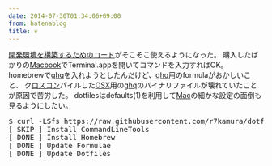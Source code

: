 ```yaml
---
date: 2014-07-30T01:34:06+09:00
from: hatenablog
title: ❦
---
```


<p><a href="https://github.com/r7kamura/dotfiles">開発環境を構築するためのコード</a>がそこそこ使えるようになった。
購入したばかりの<a class="keyword" href="http://d.hatena.ne.jp/keyword/Macbook">Macbook</a>でTerminal.appを開いてコマンドを入力すればOK。
homebrewで<a class="keyword" href="http://d.hatena.ne.jp/keyword/ghq">ghq</a>を入れようとしたんだけど、<a class="keyword" href="http://d.hatena.ne.jp/keyword/ghq">ghq</a>用のformulaがおかしいこと、
ク<a class="keyword" href="http://d.hatena.ne.jp/keyword/%A5%ED%A5%B9%A5%B3%A5%F3">ロスコン</a>パイルした<a class="keyword" href="http://d.hatena.ne.jp/keyword/OSX">OSX</a>用の<a class="keyword" href="http://d.hatena.ne.jp/keyword/ghq">ghq</a>のバイナリファイルが壊れていたことが原因で苦労した。
dotfilesはdefaults(1)を利用して<a class="keyword" href="http://d.hatena.ne.jp/keyword/Mac">Mac</a>の細かな設定の面倒も見るようにしたい。</p>

<pre class="code" data-unlink>$ curl -LSfs https://raw.githubusercontent.com/r7kamura/dotfiles/master/install.sh | bash
[ SKIP ] Install CommandLineTools
[ DONE ] Install Homebrew
[ DONE ] Update Formulae
[ DONE ] Update Dotfiles</pre>


